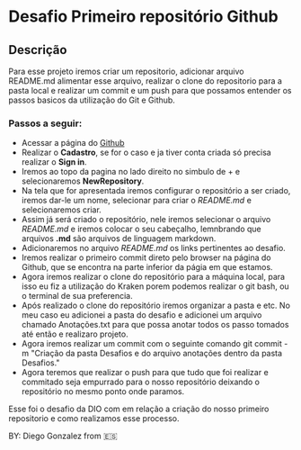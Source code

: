 # Desafio Primeiro repositório Github

## Descrição

Para esse projeto iremos criar um repositorio, adicionar arquivo README.md alimentar esse arquivo, realizar o clone do repositorio para a pasta local e realizar um commit e um push para que possamos entender os passos basicos da utilização do Git e Github.

### Passos a seguir:

* Acessar a página do [Github](https://github.com/) 
* Realizar o __Cadastro__, se for o caso e ja tiver conta criada só precisa realizar o __Sign in__.
* Iremos ao topo da pagina no lado direito no simbulo de + e selecionaremos __NewRepository__.
* Na tela que for apresentada iremos configurar o repositório a ser criado, iremos dar-le um nome, selecionar para criar o _README.md_ e selecionaremos criar. 
* Assim já será criado o repositório, nele iremos selecionar o arquivo _README.md_ e iremos colocar o seu cabeçalho, lemnbrando que arquivos __.md__ são arquivos de linguagem markdown.
* Adicionaremos no arquivo _README.md_ os links pertinentes ao desafio.
* Iremos realizar o primeiro commit direto pelo browser na página do Github, que se encontra na parte inferior da págia em que estamos.
* Agora iremos realizar o clone do repositório para a máquina local, para isso eu fiz a utilização do Kraken porem podemos realizar o git bash, ou o terminal de sua preferencia. 
* Após realizado o clone do repositório iremos organizar a pasta e etc. No meu caso eu adicionei a pasta do desafio e adicionei um arquivo chamado Anotações.txt para que possa anotar todos os passo tomados até então e realizaro projeto. 
* Agora iremos realizar um commit com o seguinte comando git commit -m "Criação da pasta Desafios e do arquivo anotações dentro da pasta Desafios."
* Agora teremos que realizar o push para que tudo que foi realizar e commitado seja empurrado para o nosso repositório deixando o repositório no mesmo ponto onde paramos. 

Esse foi o desafio da DIO com em relação a criação do nosso primeiro repositorio e como realizamos esse processo. 



BY: Diego Gonzalez from :es:



 

